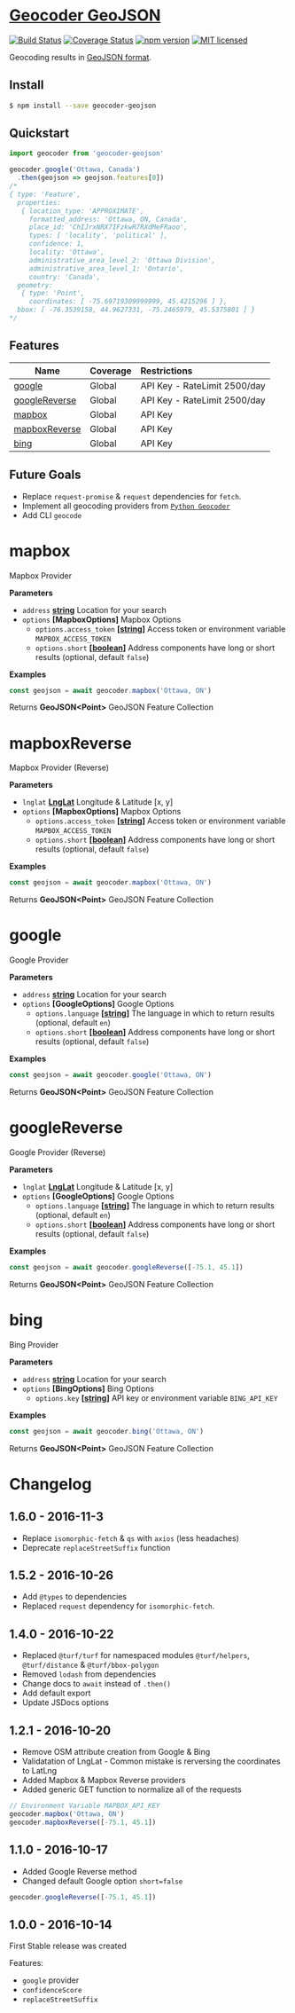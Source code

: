 # [Geocoder GeoJSON](https://www.npmjs.com/package/geocoder-geojson)

[![Build Status](https://travis-ci.org/DenisCarriere/geocoder-geojson.svg?branch=master)](https://travis-ci.org/DenisCarriere/geocoder-geojson)
[![Coverage Status](https://coveralls.io/repos/github/DenisCarriere/geocoder-geojson/badge.svg?branch=master)](https://coveralls.io/github/DenisCarriere/geocoder-geojson?branch=master)
[![npm version](https://badge.fury.io/js/geocoder-geojson.svg)](https://badge.fury.io/js/geocoder-geojson)
[![MIT licensed](https://img.shields.io/badge/license-MIT-blue.svg)](https://raw.githubusercontent.com/DenisCarriere/geocoder-geojson/master/LICENSE)

Geocoding results in [GeoJSON format](http://geojson.org/geojson-spec.html).

## Install

```bash
$ npm install --save geocoder-geojson
```

## Quickstart

```javascript
import geocoder from 'geocoder-geojson'

geocoder.google('Ottawa, Canada')
  .then(geojson => geojson.features[0])
/*
{ type: 'Feature',
  properties:
   { location_type: 'APPROXIMATE',
     formatted_address: 'Ottawa, ON, Canada',
     place_id: 'ChIJrxNRX7IFzkwR7RXdMeFRaoo',
     types: [ 'locality', 'political' ],
     confidence: 1,
     locality: 'Ottawa',
     administrative_area_level_2: 'Ottawa Division',
     administrative_area_level_1: 'Ontario',
     country: 'Canada',
  geometry:
   { type: 'Point',
     coordinates: [ -75.69719309999999, 45.4215296 ] },
  bbox: [ -76.3539158, 44.9627331, -75.2465979, 45.5375801 ] }
*/
```

## Features

| Name                              | Coverage    | Restrictions                 |
|-----------------------------------|:------------|:-----------------------------|
| [google](#google)                 | Global      | API Key - RateLimit 2500/day
| [googleReverse](#googlereverse)   | Global      | API Key - RateLimit 2500/day
| [mapbox](#mapbox)                 | Global      | API Key
| [mapboxReverse](#mapboxreverse)   | Global      | API Key
| [bing](#bing)                     | Global      | API Key

## Future Goals

- Replace `request-promise` & `request` dependencies for `fetch`.
- Implement all geocoding providers from [`Python Geocoder`](https://github.com/DenisCarriere/geocoder)
- Add CLI `geocode`
# mapbox

Mapbox Provider

**Parameters**

-   `address` **[string](https://developer.mozilla.org/en-US/docs/Web/JavaScript/Reference/Global_Objects/String)** Location for your search
-   `options` **\[MapboxOptions]** Mapbox Options
    -   `options.access_token` **\[[string](https://developer.mozilla.org/en-US/docs/Web/JavaScript/Reference/Global_Objects/String)]** Access token or environment variable `MAPBOX_ACCESS_TOKEN`
    -   `options.short` **\[[boolean](https://developer.mozilla.org/en-US/docs/Web/JavaScript/Reference/Global_Objects/Boolean)]** Address components have long or short results (optional, default `false`)

**Examples**

```javascript
const geojson = await geocoder.mapbox('Ottawa, ON')
```

Returns **GeoJSON&lt;Point>** GeoJSON Feature Collection

# mapboxReverse

Mapbox Provider (Reverse)

**Parameters**

-   `lnglat` **[LngLat](https://en.wikipedia.org/wiki/World_Geodetic_System)** Longitude & Latitude [x, y]
-   `options` **\[MapboxOptions]** Mapbox Options
    -   `options.access_token` **\[[string](https://developer.mozilla.org/en-US/docs/Web/JavaScript/Reference/Global_Objects/String)]** Access token or environment variable `MAPBOX_ACCESS_TOKEN`
    -   `options.short` **\[[boolean](https://developer.mozilla.org/en-US/docs/Web/JavaScript/Reference/Global_Objects/Boolean)]** Address components have long or short results (optional, default `false`)

**Examples**

```javascript
const geojson = await geocoder.mapbox('Ottawa, ON')
```

Returns **GeoJSON&lt;Point>** GeoJSON Feature Collection

# google

Google Provider

**Parameters**

-   `address` **[string](https://developer.mozilla.org/en-US/docs/Web/JavaScript/Reference/Global_Objects/String)** Location for your search
-   `options` **\[GoogleOptions]** Google Options
    -   `options.language` **\[[string](https://developer.mozilla.org/en-US/docs/Web/JavaScript/Reference/Global_Objects/String)]** The language in which to return results (optional, default `en`)
    -   `options.short` **\[[boolean](https://developer.mozilla.org/en-US/docs/Web/JavaScript/Reference/Global_Objects/Boolean)]** Address components have long or short results (optional, default `false`)

**Examples**

```javascript
const geojson = await geocoder.google('Ottawa, ON')
```

Returns **GeoJSON&lt;Point>** GeoJSON Feature Collection

# googleReverse

Google Provider (Reverse)

**Parameters**

-   `lnglat` **[LngLat](https://en.wikipedia.org/wiki/World_Geodetic_System)** Longitude & Latitude [x, y]
-   `options` **\[GoogleOptions]** Google Options
    -   `options.language` **\[[string](https://developer.mozilla.org/en-US/docs/Web/JavaScript/Reference/Global_Objects/String)]** The language in which to return results (optional, default `en`)
    -   `options.short` **\[[boolean](https://developer.mozilla.org/en-US/docs/Web/JavaScript/Reference/Global_Objects/Boolean)]** Address components have long or short results (optional, default `false`)

**Examples**

```javascript
const geojson = await geocoder.googleReverse([-75.1, 45.1])
```

Returns **GeoJSON&lt;Point>** GeoJSON Feature Collection

# bing

Bing Provider

**Parameters**

-   `address` **[string](https://developer.mozilla.org/en-US/docs/Web/JavaScript/Reference/Global_Objects/String)** Location for your search
-   `options` **\[BingOptions]** Bing Options
    -   `options.key` **\[[string](https://developer.mozilla.org/en-US/docs/Web/JavaScript/Reference/Global_Objects/String)]** API key or environment variable `BING_API_KEY`

**Examples**

```javascript
const geojson = await geocoder.bing('Ottawa, ON')
```

Returns **GeoJSON&lt;Point>** GeoJSON Feature Collection

# Changelog

## 1.6.0 - 2016-11-3

- Replace `isomorphic-fetch` & `qs` with `axios` (less headaches)
- Deprecate `replaceStreetSuffix` function

## 1.5.2 - 2016-10-26

- Add `@types` to dependencies
- Replaced `request` dependency for `isomorphic-fetch`.

## 1.4.0 - 2016-10-22

- Replaced `@turf/turf` for namespaced modules `@turf/helpers`, `@turf/distance` & `@turf/bbox-polygon`
- Removed `lodash` from dependencies
- Change docs to `await` instead of `.then()`
- Add default export
- Update JSDocs options

## 1.2.1 - 2016-10-20

- Remove OSM attribute creation from Google & Bing
- Validatation of LngLat - Common mistake is rerversing the coordinates to LatLng
- Added Mapbox & Mapbox Reverse providers
- Added generic GET function to normalize all of the requests

```javascript
// Environment Variable MAPBOX_API_KEY
geocoder.mapbox('Ottawa, ON')
geocoder.mapboxReverse([-75.1, 45.1])
```

## 1.1.0 - 2016-10-17

- Added Google Reverse method
- Changed default Google option `short=false`
```javascript
geocoder.googleReverse([-75.1, 45.1])
```

## 1.0.0 - 2016-10-14

First Stable release was created

Features:

- `google` provider
- `confidenceScore`
- `replaceStreetSuffix`

